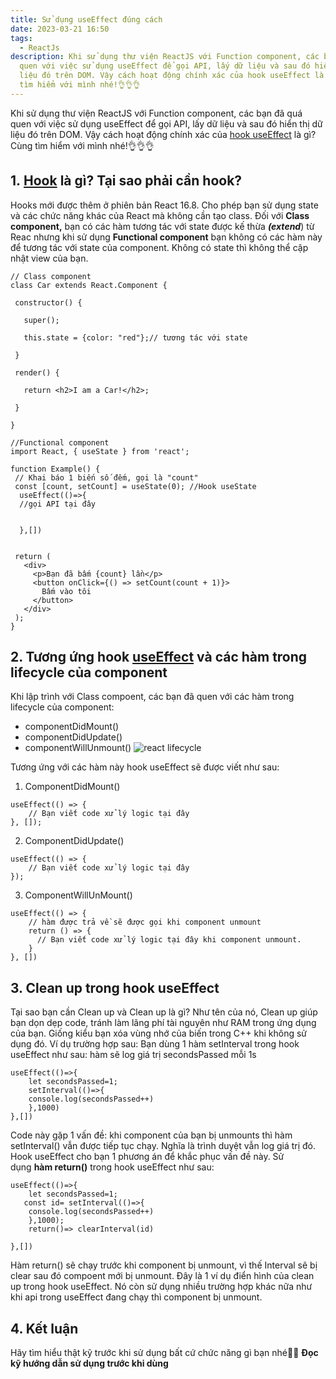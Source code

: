 ```yaml
---
title: Sử dụng useEffect đúng cách
date: 2023-03-21 16:50
tags:
  - ReactJs
description: Khi sử dụng thư viện ReactJS với Function component, các bạn đã quá
  quen với việc sử dụng useEffect để gọi API, lấy dữ liệu và sau đó hiển thị dữ
  liệu đó trên DOM. Vậy cách hoạt động chính xác của hook useEffect là gì? Cùng
  tìm hiểm với mình nhé!👌👌👌
---
```

Khi sử dụng thư viện ReactJS với Function component, các bạn đã quá quen với việc sử dụng useEffect để gọi API, lấy dữ liệu và sau đó hiển thị dữ liệu đó trên DOM. Vậy cách hoạt động chính xác của [hook useEffect](https://vi.reactjs.org/docs/hooks-overview.html#:~:text=Hooks%20l%C3%A0%20c%C3%A1c%20h%C3%A0m%20m%C3%A0,d%E1%BB%A5ng%20React%20kh%C3%B4ng%20c%E1%BA%A7n%20classes.) là gì? Cùng tìm hiểm với mình nhé!👌👌👌

## 1. [Hook](https://legacy.reactjs.org/docs/hooks-reference.html#gatsby-focus-wrapper) là gì? Tại sao phải cần hook?

Hooks mới được thêm ở phiên bản React 16.8. Cho phép bạn sử dụng state và các chức năng khác của React mà không cần tạo class. Đối với **Class component,** bạn có các hàm tương tác với state được kế thừa ***(extend***) từ Reac nhưng khi sử dụng **Functional component** bạn không có các hàm này để tương tác với state của component. Không có state thì không thể cập nhật view của bạn.

```none
// Class component
class Car extends React.Component {

 constructor() {

   super();

   this.state = {color: "red"};// tương tác với state

 }

 render() {

   return <h2>I am a Car!</h2>;

 }

}

//Functional component
import React, { useState } from 'react';

function Example() {
 // Khai báo 1 biến số đếm, gọi là "count"
 const [count, setCount] = useState(0); //Hook useState
  useEffect(()=>{
  //gọi API tại đây
  
  
  },[])
  
  
 return (
   <div>
     <p>Bạn đã bấm {count} lần</p>
     <button onClick={() => setCount(count + 1)}>
       Bấm vào tôi
     </button>
   </div>
 );
}

```

## 2. Tương ứng hook [useEffect](https://legacy.reactjs.org/docs/hooks-effect.html) và các hàm trong lifecycle của component

Khi lập trình với Class compoent, các bạn đã quen với các hàm trong lifecycle của component:

* componentDidMount()
* componentDidUpdate()
* componentWillUnmount() ![react lifecycle](https://images.viblo.asia/225c78f7-594c-4b6c-884e-fa3da2bd9b25.png)

Tương ứng với các hàm này hook useEffect sẽ được viết như sau:

1. ComponentDidMount()

```none
useEffect(() => {
    // Bạn viết code xử lý logic tại đây
}, []);

```

2. ComponentDidUpdate()

```none
useEffect(() => {
    // Bạn viết code xử lý logic tại đây
});

```

3. ComponentWillUnMount()

```none
useEffect(() => {  
    // hàm được trả về sẽ được gọi khi component unmount 
    return () => {
      // Bạn viết code xử lý logic tại đây khi component unmount.
    }
}, [])

```

## 3. Clean up trong hook useEffect

Tại sao bạn cần Clean up và Clean up là gì? Như tên của nó, Clean up giúp bạn dọn dẹp code, tránh làm lãng phí tài nguyên như RAM trong ứng dụng của bạn. Giống kiểu bạn xóa vùng nhớ của biến trong C++ khi không sử dụng đó. Ví dụ trường hợp sau: Bạn dùng 1 hàm setInterval trong hook useEffect như sau: hàm sẽ log giá trị secondsPassed mỗi 1s

```none
useEffect(()=>{
    let secondsPassed=1;
    setInterval(()=>{
    console.log(secondsPassed++)
    },1000)
},[])

```

Code này gặp 1 vấn đề: khi component của bạn bị unmounts thì hàm setInterval() vẫn được tiếp tục chạy. Nghĩa là trình duyệt vẫn log giá trị đó. Hook useEffect cho bạn 1 phương án để khắc phục vấn đề này. Sử dụng **hàm return()** trong hook useEffect như sau:

```none
useEffect(()=>{
    let secondsPassed=1;
   const id= setInterval(()=>{
    console.log(secondsPassed++)
    },1000);
    return()=> clearInterval(id)
    
},[])

```

Hàm return() sẽ chạy trước khi component bị unmount, vì thế Interval sẽ bị clear sau đó compoent mới bị unmount. Đây là 1 ví dụ điển hình của clean up trong hook useEffect. Nó còn sử dụng nhiều trường hợp khác nữa như khi api trong useEffect đang chạy thì component bị unmount.

## 4. Kết luận

Hãy tìm hiểu thật kỹ trước khi sử dụng bất cứ chức năng gì bạn nhé👏👏 **Đọc kỹ hướng dẫn sử dụng trước khi dùng**